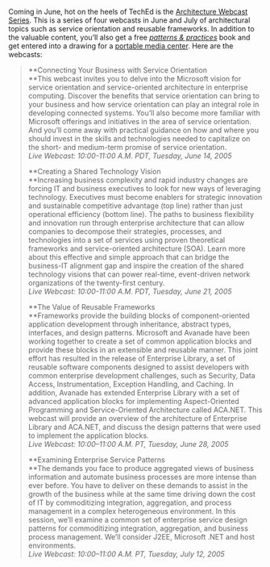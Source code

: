 Coming in June, hot on the heels of TechEd is the [Architecture Webcast
Series](http://www.architecturewebcasts.com/default.aspx?id=8VY6XG9623).
This is a series of four webcasts in June and July of architectural
topics such as service orientation and reusable frameworks. In addition
to the valuable content, you’ll also get a free *[patterns &
practices](http://www.microsoft.com/practices)* book and get entered
into a drawing for a [portable media
center](http://www.microsoft.com/windowsmobile/portablemediacenter/default.mspx).
Here are the webcasts:

> **Connecting Your Business with Service Orientation\
> **This webcast invites you to delve into the Microsoft vision for
> service orientation and service-oriented architecture in enterprise
> computing. Discover the benefits that service orientation can bring to
> your business and how service orientation can play an integral role in
> developing connected systems. You’ll also become more familiar with
> Microsoft offerings and initiatives in the area of service
> orientation. And you’ll come away with practical guidance on how and
> where you should invest in the skills and technologies needed to
> capitalize on the short- and medium-term promise of service
> orientation.\
> *Live Webcast: 10:00-11:00 A.M. PDT, Tuesday, June 14, 2005*
>
> **Creating a Shared Technology Vision\
> **Increasing business complexity and rapid industry changes are
> forcing IT and business executives to look for new ways of leveraging
> technology. Executives must become enablers for strategic innovation
> and sustainable competitive advantage (top line) rather than just
> operational efficiency (bottom line). The paths to business
> flexibility and innovation run through enterprise architecture that
> can allow companies to decompose their strategies, processes, and
> technologies into a set of services using proven theoretical
> frameworks and service-oriented architecture (SOA). Learn more about
> this effective and simple approach that can bridge the business-IT
> alignment gap and inspire the creation of the shared technology
> visions that can power real-time, event-driven network organizations
> of the twenty-first century.\
> *Live Webcast: 10:00-11:00 A.M. PDT, Tuesday, June 21, 2005*
>
> **The Value of Reusable Frameworks\
> **Frameworks provide the building blocks of component-oriented
> application development through inheritance, abstract types,
> interfaces, and design patterns. Microsoft and Avanade have been
> working together to create a set of common application blocks and
> provide these blocks in an extensible and reusable manner. This joint
> effort has resulted in the release of Enterprise Library, a set of
> reusable software components designed to assist developers with common
> enterprise development challenges, such as Security, Data Access,
> Instrumentation, Exception Handling, and Caching. In addition, Avanade
> has extended Enterprise Library with a set of advanced application
> blocks for implementing Aspect-Oriented Programming and
> Service-Oriented Architecture called ACA.NET. This webcast will
> provide an overview of the architecture of Enterprise Library and
> ACA.NET, and discuss the design patterns that were used to implement
> the application blocks.\
> *Live Webcast: 10:00–11:00 A.M. PT, Tuesday, June 28, 2005*
>
> **Examining Enterprise Service Patterns\
> **The demands you face to produce aggregated views of business
> information and automate business processes are more intense than ever
> before. You have to deliver on these demands to assist in the growth
> of the business while at the same time driving down the cost of IT by
> commoditizing integration, aggregation, and process management in a
> complex heterogeneous environment. In this session, we’ll examine a
> common set of enterprise service design patterns for commoditizing
> integration, aggregation, and business process management. We’ll
> consider J2EE, Microsoft .NET and host environments.\
> *Live Webcast: 10:00–11:00 A.M. PT, Tuesday, July 12, 2005*
